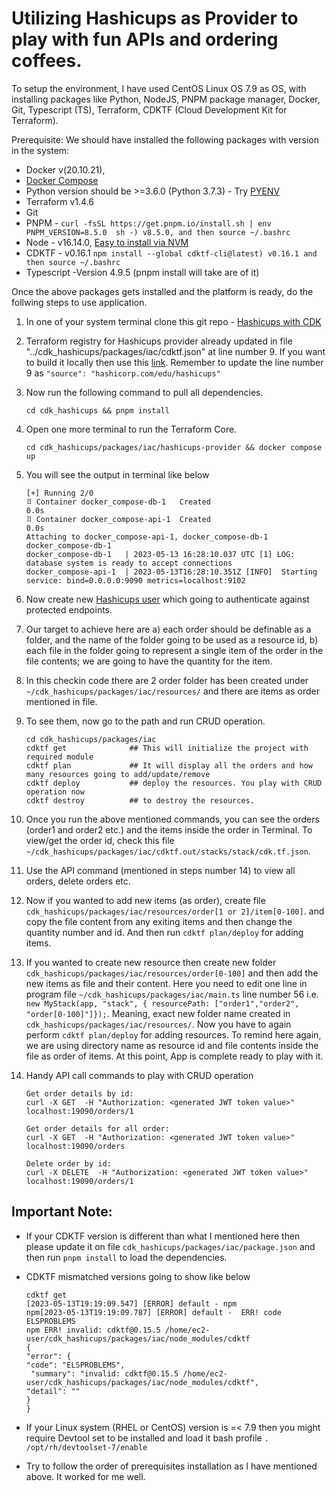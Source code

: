 # Utilizing Hashicups as Provider to play with fun APIs and ordering coffees.

To setup the environment, I have used CentOS Linux OS 7.9 as OS, with installing packages like Python, NodeJS, PNPM package manager, Docker, Git, Typescript (TS), Terraform, CDKTF (Cloud Development Kit for Terraform). 

Prerequisite:
We should have installed the following packages with version in the system:

* Docker v(20.10.21), 
* [Docker Compose](https://gist.github.com/npearce/6f3c7826c7499587f00957fee62f8ee9)
* Python version should be >=3.6.0 (Python 3.7.3) - Try [PYENV](https://realpython.com/intro-to-pyenv/)
* Terraform v1.4.6
* Git
* PNPM - `curl -fsSL https://get.pnpm.io/install.sh | env PNPM_VERSION=8.5.0  sh -) v8.5.0, and then source ~/.bashrc`
* Node - v16.14.0, [Easy to install via NVM](https://tecadmin.net/install-nvm-on-amazon-linux/) 
* CDKTF - v0.16.1 `npm install --global cdktf-cli@latest) v0.16.1 and then source ~/.bashrc`
* Typescript -Version 4.9.5 (pnpm install will take are of it)

 Once the above packages gets installed and the platform is ready, do the follwing steps to use application.

1) In one of your system terminal clone this git repo - [Hashicups with CDK](https://github.com/byomkesh99/cdk_hashicups.git)
2) Terraform registry for Hashicups provider already updated in file "../cdk_hashicups/packages/iac/cdktf.json" at line number 9. If you want to build it locally then use this [link](https://developer.hashicorp.com/terraform/tutorials/providers/provider-use#install-hashicups-provider). Remember to update the line number 9 as `"source": "hashicorp.com/edu/hashicups"`
3) Now run the following command to pull all dependencies.

       cd cdk_hashicups && pnpm install
4) Open one more terminal to run the Terraform Core. 

       cd cdk_hashicups/packages/iac/hashicups-provider && docker compose up
            
5) You will see the output in terminal like below

       [+] Running 2/0
       ⠿ Container docker_compose-db-1   Created                                                                       0.0s
       ⠿ Container docker_compose-api-1  Created                                                                       0.0s
       Attaching to docker_compose-api-1, docker_compose-db-1
       docker_compose-db-1   
       docker_compose-db-1   | 2023-05-13 16:28:10.037 UTC [1] LOG:  database system is ready to accept connections
       docker_compose-api-1  | 2023-05-13T16:28:10.351Z [INFO]  Starting service: bind=0.0.0.0:9090 metrics=localhost:9102

           
6) Now create new [Hashicups user](https://developer.hashicorp.com/terraform/tutorials/providers/provider-use#create-new-hashicups-user) which going to authenticate against protected endpoints.
7) Our target to achieve here are a) each order should be definable as a folder, and the name of the folder going to be used as a resource id, b) each file in the folder going to represent a single item of the order in the file contents; we are going to have the quantity for the item.
8) In this checkin code there are 2 order folder has been created under `~/cdk_hashicups/packages/iac/resources/` and there are items as order mentioned in file. 
9) To see them, now go to the path and run CRUD operation. 

       cd cdk_hashicups/packages/iac
       cdktf get              ## This will initialize the project with required module
       cdktf plan             ## It will display all the orders and how many resources going to add/update/remove
       cdktf deploy           ## deploy the resources. You play with CRUD operation now
       cdktf destroy          ## to destroy the resources. 
             
10) Once you run the above mentioned commands, you can see the orders (order1 and order2 etc.) and the items inside the order in Terminal. To view/get the order id, check this file `~/cdk_hashicups/packages/iac/cdktf.out/stacks/stack/cdk.tf.json`.
11) Use the API command (mentioned in steps number 14) to view all orders, delete orders etc.
12) Now if you wanted to add new items (as order), create file `cdk_hashicups/packages/iac/resources/order[1 or 2]/item[0-100]`. and copy the file content from any exiting items and then change the quantity number and id. And then run `cdktf plan/deploy` for adding items.
13) If you wanted to create new resource then create new folder `cdk_hashicups/packages/iac/resources/order[0-100]` and then add the new items as file and their content. Here you need to edit one line in program file `~/cdk_hashicups/packages/iac/main.ts` line number 56 i.e.  `new MyStack(app, "stack", { resourcePath: ["order1","order2", "order[0-100]"]});`. Meaning, exact new folder name created in `cdk_hashicups/packages/iac/resources/`. Now you have to again perform `cdktf plan/deploy` for adding resources. To remind here again, we are using directory name as resource id and file contents inside the file as order of items. At this point, App is complete ready to play with it.
14) Handy API call commands to play with CRUD operation
        
        Get order details by id:
        curl -X GET  -H "Authorization: <generated JWT token value>" localhost:19090/orders/1

        Get order details for all order:
        curl -X GET  -H "Authorization: <generated JWT token value>" localhost:19090/orders

        Delete order by id:
        curl -X DELETE  -H "Authorization: <generated JWT token value>" localhost:19090/orders/1

## Important Note:
 - If your CDKTF version is different than what I mentioned here then please update it on file `cdk_hashicups/packages/iac/package.json` and then run `pnpm install` to load the dependencies.
 - CDKTF mismatched versions going to show like below
     
       cdktf get
       [2023-05-13T19:19:09.547] [ERROR] default - npm
       npm[2023-05-13T19:19:09.787] [ERROR] default -  ERR! code ELSPROBLEMS
       npm ERR! invalid: cdktf@0.15.5 /home/ec2-user/cdk_hashicups/packages/iac/node_modules/cdktf
       {
       "error": {
       "code": "ELSPROBLEMS",
        "summary": "invalid: cdktf@0.15.5 /home/ec2-user/cdk_hashicups/packages/iac/node_modules/cdktf",
       "detail": ""
       }
       }
 - If your Linux system (RHEL or CentOS) version is =< 7.9 then you might require Devtool set to be installed and load it bash profile `. /opt/rh/devtoolset-7/enable`
 - Try to follow the order of prerequisites installation as I have mentioned above. It worked for me well.
